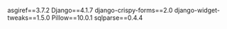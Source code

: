 asgiref==3.7.2
Django==4.1.7
django-crispy-forms==2.0
django-widget-tweaks==1.5.0
Pillow==10.0.1
sqlparse==0.4.4
